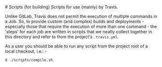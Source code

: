 # Scripts (for building)
Scripts for use (mainly) by Travis.

Unlike GitLab, Travis does not permit the execution of multiple commands in
a Job. So, to provide custom (and complex) builds and deployments - especially
those that require the execution of more than one command - the 'steps' for
each job are written in scripts that we neatly collect together in this
directory and refer to from the project's `.travis.yml`.

As a user you should be able to run any script from the project root
of a local checkout, i.e.: -

    $ ./scripts/compile.sh
